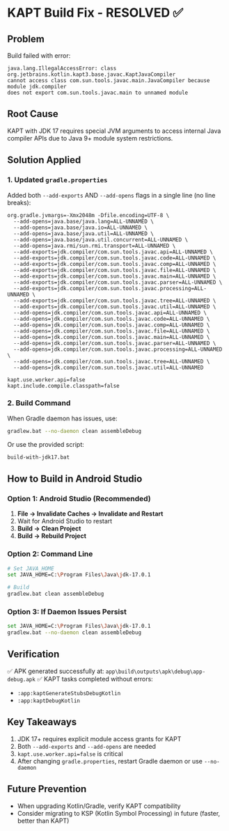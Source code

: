 # KAPT Build Fix - RESOLVED ✅

## Problem
Build failed with error:
```
java.lang.IllegalAccessError: class org.jetbrains.kotlin.kapt3.base.javac.KaptJavaCompiler 
cannot access class com.sun.tools.javac.main.JavaCompiler because module jdk.compiler 
does not export com.sun.tools.javac.main to unnamed module
```

## Root Cause
KAPT with JDK 17 requires special JVM arguments to access internal Java compiler APIs due to Java 9+ module system restrictions.

## Solution Applied

### 1. Updated `gradle.properties`
Added both `--add-exports` AND `--add-opens` flags in a single line (no line breaks):

```properties
org.gradle.jvmargs=-Xmx2048m -Dfile.encoding=UTF-8 \
  --add-opens=java.base/java.lang=ALL-UNNAMED \
  --add-opens=java.base/java.io=ALL-UNNAMED \
  --add-opens=java.base/java.util=ALL-UNNAMED \
  --add-opens=java.base/java.util.concurrent=ALL-UNNAMED \
  --add-opens=java.rmi/sun.rmi.transport=ALL-UNNAMED \
  --add-exports=jdk.compiler/com.sun.tools.javac.api=ALL-UNNAMED \
  --add-exports=jdk.compiler/com.sun.tools.javac.code=ALL-UNNAMED \
  --add-exports=jdk.compiler/com.sun.tools.javac.comp=ALL-UNNAMED \
  --add-exports=jdk.compiler/com.sun.tools.javac.file=ALL-UNNAMED \
  --add-exports=jdk.compiler/com.sun.tools.javac.main=ALL-UNNAMED \
  --add-exports=jdk.compiler/com.sun.tools.javac.parser=ALL-UNNAMED \
  --add-exports=jdk.compiler/com.sun.tools.javac.processing=ALL-UNNAMED \
  --add-exports=jdk.compiler/com.sun.tools.javac.tree=ALL-UNNAMED \
  --add-exports=jdk.compiler/com.sun.tools.javac.util=ALL-UNNAMED \
  --add-opens=jdk.compiler/com.sun.tools.javac.api=ALL-UNNAMED \
  --add-opens=jdk.compiler/com.sun.tools.javac.code=ALL-UNNAMED \
  --add-opens=jdk.compiler/com.sun.tools.javac.comp=ALL-UNNAMED \
  --add-opens=jdk.compiler/com.sun.tools.javac.file=ALL-UNNAMED \
  --add-opens=jdk.compiler/com.sun.tools.javac.main=ALL-UNNAMED \
  --add-opens=jdk.compiler/com.sun.tools.javac.parser=ALL-UNNAMED \
  --add-opens=jdk.compiler/com.sun.tools.javac.processing=ALL-UNNAMED \
  --add-opens=jdk.compiler/com.sun.tools.javac.tree=ALL-UNNAMED \
  --add-opens=jdk.compiler/com.sun.tools.javac.util=ALL-UNNAMED

kapt.use.worker.api=false
kapt.include.compile.classpath=false
```

### 2. Build Command
When Gradle daemon has issues, use:
```bash
gradlew.bat --no-daemon clean assembleDebug
```

Or use the provided script:
```bash
build-with-jdk17.bat
```

## How to Build in Android Studio

### Option 1: Android Studio (Recommended)
1. **File → Invalidate Caches → Invalidate and Restart**
2. Wait for Android Studio to restart
3. **Build → Clean Project**
4. **Build → Rebuild Project**

### Option 2: Command Line
```bash
# Set JAVA_HOME
set JAVA_HOME=C:\Program Files\Java\jdk-17.0.1

# Build
gradlew.bat clean assembleDebug
```

### Option 3: If Daemon Issues Persist
```bash
set JAVA_HOME=C:\Program Files\Java\jdk-17.0.1
gradlew.bat --no-daemon clean assembleDebug
```

## Verification
✅ APK generated successfully at: `app\build\outputs\apk\debug\app-debug.apk`
✅ KAPT tasks completed without errors:
   - `:app:kaptGenerateStubsDebugKotlin`
   - `:app:kaptDebugKotlin`

## Key Takeaways
1. JDK 17+ requires explicit module access grants for KAPT
2. Both `--add-exports` and `--add-opens` are needed
3. `kapt.use.worker.api=false` is critical
4. After changing `gradle.properties`, restart Gradle daemon or use `--no-daemon`

## Future Prevention
- When upgrading Kotlin/Gradle, verify KAPT compatibility
- Consider migrating to KSP (Kotlin Symbol Processing) in future (faster, better than KAPT)
